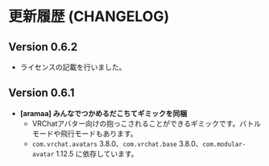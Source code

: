 # 更新履歴 (CHANGELOG)

## Version 0.6.2

* ライセンスの記載を行いました。

## Version 0.6.1

* **[aramaa] みんなでつかめるだこちてギミックを同梱**
    * VRChatアバター向けの抱っこされることができるギミックです。バトルモードや飛行モードもあります。
    * `com.vrchat.avatars` 3.8.0、`com.vrchat.base` 3.8.0、`com.modular-avatar` 1.12.5 に依存しています。
